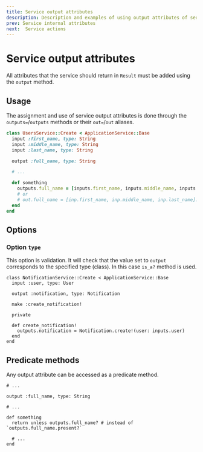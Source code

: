 ```yaml
---
title: Service output attributes
description: Description and examples of using output attributes of service
prev: Service internal attributes
next:  Service actions
---
```


# Service output attributes

All attributes that the service should return in `Result` must be added using the `output` method.

## Usage

The assignment and use of service output attributes is done through the `outputs=`/`outputs` methods or their `out=`/`out` aliases.

```ruby
class UsersService::Create < ApplicationService::Base
  input :first_name, type: String
  input :middle_name, type: String
  input :last_name, type: String

  output :full_name, type: String

  # ...

  def something
    outputs.full_name = [inputs.first_name, inputs.middle_name, inputs.last_name].compact.join(" ")
    # or
    # out.full_name = [inp.first_name, inp.middle_name, inp.last_name].compact.join(" ")
  end
end
```

## Options

### Option `type`

This option is validation.
It will check that the value set to `output` corresponds to the specified type (class).
In this case `is_a?` method is used.

```ruby{4,11}
class NotificationService::Create < ApplicationService::Base
  input :user, type: User

  output :notification, type: Notification

  make :create_notification!
  
  private
  
  def create_notification!
    outputs.notification = Notification.create!(user: inputs.user)
  end
end
```

## Predicate methods

Any output attribute can be accessed as a predicate method.


```ruby{8}
# ...

output :full_name, type: String

# ...

def something
  return unless outputs.full_name? # instead of `outputs.full_name.present?`

  # ...
end
```
